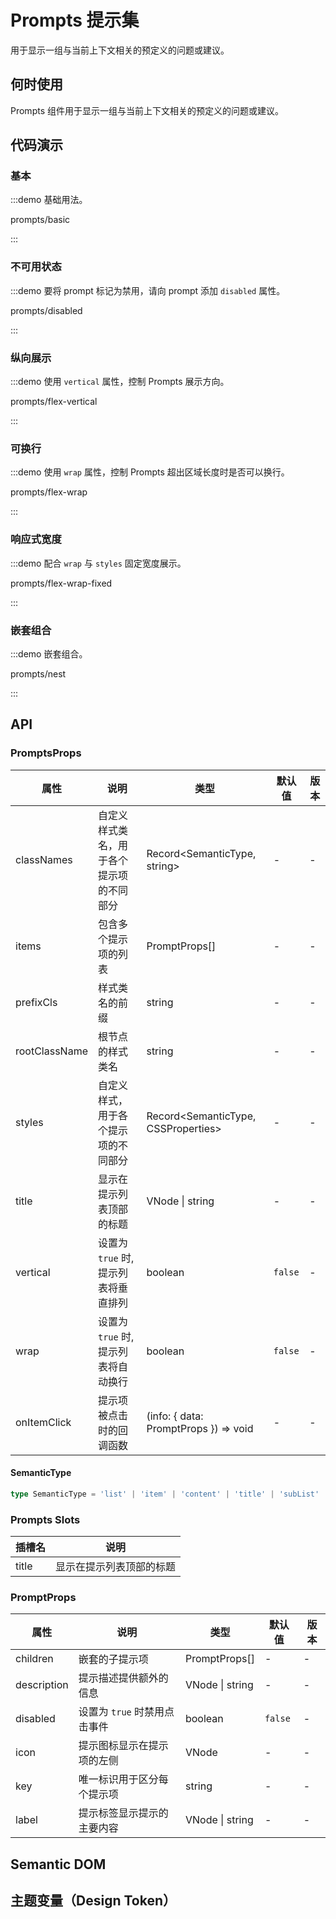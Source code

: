 
# Prompts 提示集

用于显示一组与当前上下文相关的预定义的问题或建议。

## 何时使用

Prompts 组件用于显示一组与当前上下文相关的预定义的问题或建议。

## 代码演示

### 基本

<ClientOnly>

:::demo 基础用法。

prompts/basic

:::

</ClientOnly>

### 不可用状态

:::demo 要将 prompt 标记为禁用，请向 prompt 添加 `disabled` 属性。

prompts/disabled

:::

### 纵向展示

:::demo 使用 `vertical` 属性，控制 Prompts 展示方向。

prompts/flex-vertical

:::

### 可换行

:::demo 使用 `wrap` 属性，控制 Prompts 超出区域长度时是否可以换行。

prompts/flex-wrap

:::

### 响应式宽度

:::demo 配合 `wrap` 与 `styles` 固定宽度展示。

prompts/flex-wrap-fixed

:::

### 嵌套组合

<ClientOnly>

:::demo 嵌套组合。

prompts/nest

:::

</ClientOnly>

## API

<!-- 通用属性参考：[通用属性](/docs/react/common-props) -->

### PromptsProps

| 属性 | 说明 | 类型 | 默认值 | 版本 |
| --- | --- | --- | --- | --- |
| classNames | 自定义样式类名，用于各个提示项的不同部分 | Record<SemanticType, string> | - | - |
| items | 包含多个提示项的列表 | PromptProps[] | - | - |
| prefixCls | 样式类名的前缀 | string | - | - |
| rootClassName | 根节点的样式类名 | string | - | - |
| styles | 自定义样式，用于各个提示项的不同部分 | Record<SemanticType, CSSProperties> | - | - |
| title | 显示在提示列表顶部的标题 | VNode \| string | - | - |
| vertical | 设置为 `true` 时, 提示列表将垂直排列 | boolean | `false` | - |
| wrap | 设置为 `true` 时, 提示列表将自动换行 | boolean | `false` | - |
| onItemClick | 提示项被点击时的回调函数 | (info: { data: PromptProps }) => void | - | - |

#### SemanticType

```typescript | pure
type SemanticType = 'list' | 'item' | 'content' | 'title' | 'subList' | 'subItem';
```

### Prompts Slots

| 插槽名 | 说明 |
| --- | --- |
| title | 显示在提示列表顶部的标题 |

### PromptProps

| 属性        | 说明                         | 类型            | 默认值  | 版本 |
| ----------- | ---------------------------- | --------------- | ------- | ---- |
| children    | 嵌套的子提示项               | PromptProps[]   | -       | -    |
| description | 提示描述提供额外的信息       | VNode \| string | -       | -    |
| disabled    | 设置为 `true` 时禁用点击事件 | boolean         | `false` | -    |
| icon        | 提示图标显示在提示项的左侧   | VNode | -       | -    |
| key         | 唯一标识用于区分每个提示项   | string          | -       | -    |
| label       | 提示标签显示提示的主要内容   | VNode \| string | -       | -    |

## Semantic DOM

<vp-semantic component="Prompts"></vp-semantic>

## 主题变量（Design Token）

<!-- <ComponentTokenTable component="Prompts"></ComponentTokenTable> -->
